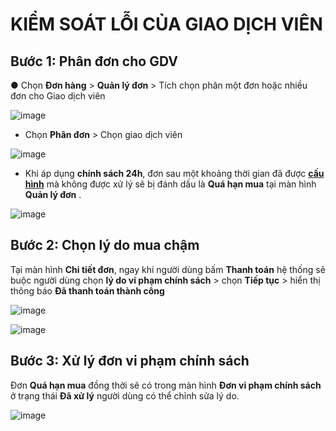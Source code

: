 # KIỂM SOÁT LỖI CỦA GIAO DỊCH VIÊN
## Bước 1: Phân đơn cho GDV

  ●	Chọn **Đơn hàng** > **Quản lý đơn** > Tích chọn phân một đơn hoặc nhiều đơn cho Giao dịch viên

![image](https://user-images.githubusercontent.com/75475064/101975626-87f64700-3c70-11eb-847d-18c5a3673ec2.png)
 
 * Chọn **Phân đơn** > Chọn giao dịch viên 
 
 ![image](https://user-images.githubusercontent.com/75475064/101975644-a9efc980-3c70-11eb-94e7-9083b2c35e25.png)

 * Khi áp dụng **chính sách 24h**, đơn sau một khoảng thời gian đã được [**cấu hình**](https://hd.gobiz.vn/m5/cauhinhnangcao) mà không được xử lý sẽ bị đánh dấu là **Quá hạn mua** tại màn hình **Quản lý đơn** . 
 
![image](https://user-images.githubusercontent.com/75475064/102032314-feb74f80-3dea-11eb-90d9-4abf1926fe90.png)

## Bước 2: Chọn lý do mua chậm

  Tại màn hình **Chi tiết đơn**, ngay khi người dùng bấm **Thanh toán** hệ thống sẽ buộc người dùng chọn **lý do vi phạm chính sách** > chọn **Tiếp tục** > hiển thị thông báo **Đã thanh toán thành công**
  
![image](https://user-images.githubusercontent.com/75475064/104264871-0425b980-54bf-11eb-861b-39b2cf9b0f4f.png)

![image](https://user-images.githubusercontent.com/75475064/101975758-8f6a2000-3c71-11eb-86ca-be41b09462a2.png)
 
## Bước 3: Xử lý đơn vi phạm chính sách

  Đơn **Quá hạn mua** đồng thời sẽ có trong màn hình **Đơn vi phạm chính sách** ở trạng thái **Đã xử lý** người dùng có thể chỉnh sửa lý do.

![image](https://user-images.githubusercontent.com/75475064/101975743-5b8efa80-3c71-11eb-86a4-86e561130e45.png) 
 


